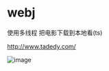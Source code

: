 # webj
使用多线程 把电影下载到本地看(ts)<br>

http://www.tadedy.com/

![image](http://www.tadedy.com/templets/wbdy/images/logo.png)

